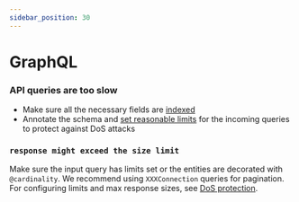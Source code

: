 ```yaml
---
sidebar_position: 30
---
```


# GraphQL

### API queries are too slow

- Make sure all the necessary fields are [indexed](/sdk/reference/schema-file/indexes-and-constraints/)
- Annotate the schema and [set reasonable limits](/sdk/resources/graphql-server/dos-protection/) for the incoming queries to protect against DoS attacks

### `response might exceed the size limit`

Make sure the input query has limits set or the entities are decorated with `@cardinality`. We recommend using `XXXConnection` queries for pagination. For configuring limits and max response sizes, see [DoS protection](/sdk/resources/graphql-server/dos-protection/).
